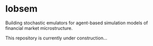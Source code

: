 # lobsem

Building stochastic emulators for agent-based simulation models of financial market microstructure.

This repository is currently under construction...
